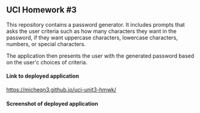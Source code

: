 ## UCI Homework #3

This repository contains a password generator. It includes prompts that asks the user criteria such as 
how many characters they want in the password, if they want uppercase characters, lowercase characters, numbers,
or special characters. 

The application then presents the user with the generated password based on the user'c choices of criteria. 

#### Link to deployed application

https://micheqn3.github.io/uci-unit3-hmwk/


#### Screenshot of deployed application 


